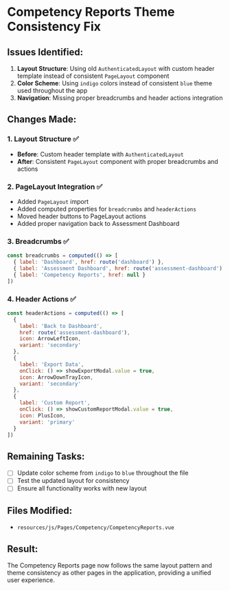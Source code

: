 # Competency Reports Theme Consistency Fix

## Issues Identified:
1. **Layout Structure**: Using old `AuthenticatedLayout` with custom header template instead of consistent `PageLayout` component
2. **Color Scheme**: Using `indigo` colors instead of consistent `blue` theme used throughout the app
3. **Navigation**: Missing proper breadcrumbs and header actions integration

## Changes Made:

### 1. Layout Structure ✅
- **Before**: Custom header template with `AuthenticatedLayout`
- **After**: Consistent `PageLayout` component with proper breadcrumbs and actions

### 2. PageLayout Integration ✅
- Added `PageLayout` import
- Added computed properties for `breadcrumbs` and `headerActions`
- Moved header buttons to PageLayout actions
- Added proper navigation back to Assessment Dashboard

### 3. Breadcrumbs ✅
```javascript
const breadcrumbs = computed(() => [
  { label: 'Dashboard', href: route('dashboard') },
  { label: 'Assessment Dashboard', href: route('assessment-dashboard') },
  { label: 'Competency Reports', href: null }
])
```

### 4. Header Actions ✅
```javascript
const headerActions = computed(() => [
  {
    label: 'Back to Dashboard',
    href: route('assessment-dashboard'),
    icon: ArrowLeftIcon,
    variant: 'secondary'
  },
  {
    label: 'Export Data',
    onClick: () => showExportModal.value = true,
    icon: ArrowDownTrayIcon,
    variant: 'secondary'
  },
  {
    label: 'Custom Report',
    onClick: () => showCustomReportModal.value = true,
    icon: PlusIcon,
    variant: 'primary'
  }
])
```

## Remaining Tasks:
- [ ] Update color scheme from `indigo` to `blue` throughout the file
- [ ] Test the updated layout for consistency
- [ ] Ensure all functionality works with new layout

## Files Modified:
- `resources/js/Pages/Competency/CompetencyReports.vue`

## Result:
The Competency Reports page now follows the same layout pattern and theme consistency as other pages in the application, providing a unified user experience.